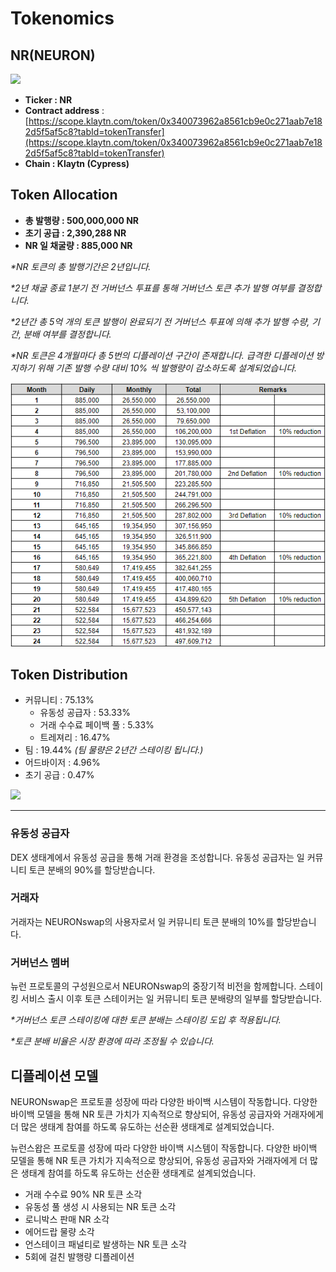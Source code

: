 # Tokenomics

## NR(NEURON)

![](../.gitbook/assets/KakaoTalk\_20211125\_112630909.png)

* **Ticker : NR**
* **Contract address** : [https://scope.klaytn.com/token/0x340073962a8561cb9e0c271aab7e182d5f5af5c8?tabId=tokenTransfer](https://scope.klaytn.com/token/0x340073962a8561cb9e0c271aab7e182d5f5af5c8?tabId=tokenTransfer)
* **Chain : Klaytn (Cypress)**

## Token Allocation

* **총 발행량 : 500,000,000 NR**
* **초기 공급 : 2,390,288 NR**
* **NR 일 채굴량 : 885,000 NR**

_\*NR 토큰의 총 발행기간은 2년입니다._

_\*2년 채굴 종료 1분기 전 거버넌스 투표를 통해 거버넌스 토큰 추가 발행 여부를 결정합니다._

_\*2년간 총 5억 개의 토큰 발행이 완료되기 전 거버넌스 투표에 의해 추가 발행 수량, 기간, 분배 여부를 결정합니다._

_\*NR 토큰은 4개월마다 총 5번의 디플레이션 구간이 존재합니다. 급격한 디플레이션 방지하기 위해 기존 발행 수량 대비 10% 씩 발행량이 감소하도록 설계되었습니다._

![](<../.gitbook/assets/image (27).png>)

## Token Distribution

* 커뮤니티 : 75.13%
  * 유동성 공급자 : 53.33%
  * 거래 수수료 페이백 풀 : 5.33%
  * 트레져리 : 16.47%
* 팀 : 19.44% _(팀 물량은 2년간 스테이킹 됩니다.)_
* 어드바이저 : 4.96%
* 초기 공급 : 0.47%

![](../.gitbook/assets/백서그래픽정리\_대지8.jpg)

***

### **유동성 공급자**

DEX 생태계에서 유동성 공급을 통해 거래 환경을 조성합니다. 유동성 공급자는 일 커뮤니티 토큰 분배의 90%를 할당받습니다.

### **거래자**

거래자는 NEURONswap의 사용자로서 일 커뮤니티 토큰 분배의 10%를 할당받습니다.

### **거버넌스 멤버**

뉴런 프로토콜의 구성원으로서 NEURONswap의 중장기적 비전을 함께합니다. 스테이킹 서비스 출시 이후 토큰 스테이커는 일 커뮤니티 토큰 분배량의 일부를 할당받습니다.



_\*거버넌스 토큰 스테이킹에 대한 토큰 분배는 스테이킹 도입 후 적용됩니다._

_\*토큰 분배 비율은 시장 환경에 따라 조정될 수 있습니다._

## 디플레이션 모델&#x20;

NEURONswap은 프로토콜 성장에 따라 다양한 바이백 시스템이 작동합니다. 다양한 바이백 모델을 통해 NR 토큰 가치가 지속적으로 향상되어, 유동성 공급자와 거래자에게 더 많은 생태계 참여를 하도록 유도하는 선순환 생태계로 설계되었습니다.

뉴런스왑은 프로토콜 성장에 따라 다양한 바이백 시스템이 작동합니다. 다양한 바이백 모델을 통해 NR 토큰 가치가 지속적으로 향상되어, 유동성 공급자와 거래자에게 더 많은 생태계 참여를 하도록 유도하는 선순환 생태계로 설계되었습니다.

* 거래 수수료 90% NR 토큰 소각
* 유동성 풀 생성 시 사용되는 NR 토큰 소각
* 로니박스 판매 NR 소각
* 에어드랍 물량 소각
* 언스테이크 패널티로 발생하는 NR 토큰 소각
* 5회에 걸친 발행량 디플레이션
